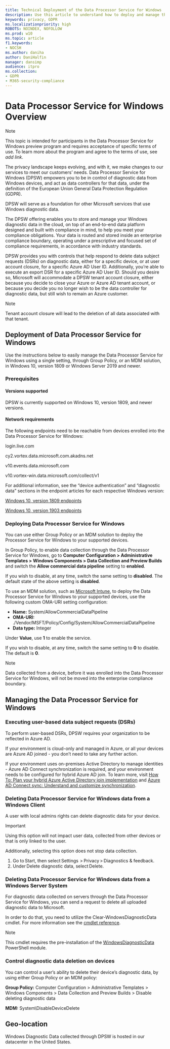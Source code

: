 ```yaml
---
title: Technical Deployment of the Data Processor Service for Windows 
description: Use this article to understand how to deploy and manage the Data Processor Service for Windows.
keywords: privacy, GDPR
ms.localizationpriority: high
ROBOTS: NOINDEX, NOFOLLOW
ms.prod: w10
ms.topic: article
f1.keywords:
- NOCSH
ms.author: daniha
author: DaniHalfin
manager: dansimp
audience: itpro
ms.collection: 
- GDPR
- M365-security-compliance
---
```


# Data Processor Service for Windows Overview 

>[!NOTE]
>This topic is intended for participants in the Data Processor Service for Windows preview program and requires acceptance of specific terms of use. To learn
more about the program and agree to the terms of use, see _add link_.

The privacy landscape keeps evolving, and with it, we make changes to our services to meet our customers’ needs. 
Data Processor Service for Windows (DPSW) empowers you to be in control of diagnostic data from Windows devices, and act as data controllers for that data, under the definition of the European Union General Data Protection Regulation (GDPR). 

DPSW will serve as a foundation for other Microsoft services that use Windows diagnostic data. 

The DPSW offering enables you to store and manage your Windows diagnostic data in the cloud, on top of an end-to-end data platform designed and built with compliance in mind, to help you meet your compliance obligations. 
Your data is routed and stored inside an enterprise compliance boundary, operating under a prescriptive and focused set of compliance requirements, in accordance with industry standards. 

DPSW provides you with controls that help respond to delete data subject requests (DSRs) on diagnostic data, either for a specific device, or at user account closure, for a specific Azure AD User ID. Additionally, you’re able to execute an export DSR for a specific Azure AD User ID. 
Should you desire so, Microsoft will accommodate a DPSW tenant account closure, either because you decide to close your Azure or Azure AD tenant account, or because you decide you no longer wish to be the data controller for diagnostic data, but still wish to remain an Azure customer. 

>[!Note]
>Tenant account closure will lead to the deletion of all data associated with that tenant. 

## Deployment of Data Processor Service for Windows
Use the instructions below to easily manage the Data Processor Service for Windows using a single setting, through Group Policy, or an MDM solution, in Windows 10, version 1809 or Windows Server 2019 and newer. 

### Prerequisites 
#### Versions supported 
DPSW is currently supported on Windows 10, version 1809, and newer versions.

#### Network requirements 
The following endpoints need to be reachable from devices enrolled into the Data Processor Service for Windows:
 
 login.live.com

 cy2.vortex.data.microsoft.com.akadns.net 

 v10.events.data.microsoft.com 

 v10.vortex-win.data.microsoft.com/collect/v1 

For additional information, see the “device authentication” and “diagnostic data” sections in the endpoint articles for each respective Windows version: 

[Windows 10, version 1809 endpoints](https://docs.microsoft.com/windows/privacy/manage-windows-1809-endpoints)

[Windows 10, version 1903 endpoints](https://docs.microsoft.com/windows/privacy/manage-windows-1903-endpoints)

### Deploying Data Processor Service for Windows
You can use either Group Policy or an MDM solution to deploy the Processor Service for Windows to your supported devices.

In Group Policy, to enable data collection through the Data Processor Service for Windows, go to **Computer Configuration > Administrative Templates > Windows Components > Data Collection and Preview Builds** and switch the **Allow commercial data pipeline** setting to **enabled**. 

If you wish to disable, at any time, switch the same setting to **disabled**. The default state of the above setting is **disabled**.

To use an MDM solution, such as [Microsoft Intune](https://docs.microsoft.com/intune/custom-settings-windows-10), to deploy the Data Processor Service for Windows to your supported devices, use the following custom OMA-URI setting configuration:

- **Name:** System/AllowCommercialDataPipeline 
- **OMA-URI:** ./Vendor/MSFT/Policy/Config/System/AllowCommercialDataPipeline 
- **Data type:** Integer 

Under **Value**, use **1** to enable the service. 

If you wish to disable, at any time, switch the same setting to **0** to disable. The default is **0**. 

>[!Note]
>Data collected from a device, before it was enrolled into the Data Processor Service for Windows, will not be moved into the enterprise compliance boundary. 

## Managing the Data Processor Service for Windows 
### Executing user-based data subject requests (DSRs) 
To perform user-based DSRs, DPSW requires your organization to be reflected in Azure AD. 

If your environment is cloud-only and managed in Azure, or all your devices are Azure AD joined - you don’t need to take any further action. 

If your environment uses on-premises Active Directory to manage identities - Azure AD Connect synchronization is required, and your environment needs to be configured for hybrid Azure AD join. 
To learn more, visit [How To: Plan your hybrid Azure Active Directory join implementation](https://docs.microsoft.com/azure/active-directory/devices/hybrid-azuread-join-plan) and [Azure AD Connect sync: Understand and customize synchronization](https://docs.microsoft.com/azure/active-directory/hybrid/how-to-connect-sync-whatis). 

### Deleting Data Processor Service for Windows data from a Windows Client 
A user with local admins rights can delete diagnostic data for your device.

>[!Important] 
>Using this option will not impact user data, collected from other devices or that is only linked to the user. 

Additionally, selecting this option does not stop data collection. 
1. Go to Start, then select Settings  > Privacy > Diagnostics & feedback. 
2. Under Delete diagnostic data, select Delete. 

### Deleting Data Processor Service for Windows data from a Windows Server System  
For diagnostic data collected on servers through the Data Processor Service for Windows, you can send a request to delete all uploaded diagnostic data to Microsoft. 

In order to do that, you need to utilize the Clear-WindowsDiagnosticData cmdlet. For more information see the [cmdlet reference](https://docs.microsoft.com/powershell/module/windowsdiagnosticdata/clear-windowsdiagnosticdata?view=win10-ps).  

>[!Note]
>This cmdlet requires the pre-installation of the [WindowsDiagnosticData](https://www.powershellgallery.com/packages/WindowsDiagnosticData) PowerShell module.

### Control diagnostic data deletion on devices 
You can control a user’s ability to delete their device’s diagnostic data, by using either Group Policy or an MDM policy: 

**Group Policy:** Computer Configuration > Administrative Templates > Windows Components > Data Collection and Preview Builds > Disable deleting diagnostic data 

**MDM:** System\DisableDeviceDelete 

## Geo-location 
Windows Diagnostic Data collected through DPSW is hosted in our datacenter in the United States.  
